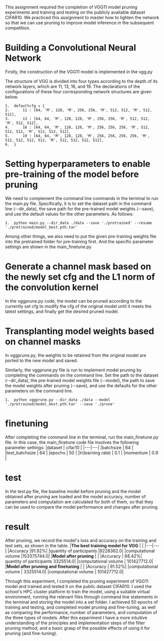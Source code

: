 This assignment required the completion of VGG11 model pruning experiments and training and testing on the publicly available dataset CIFAR10. We practiced this assignment to master how to lighten the network so that we can use pruning to improve model inference in the subsequent competition.

# Building a Convolutional Neural Network
Firstly, the construction of the VGG11 model is implemented in the vgg.py 

The structure of VGG is divided into four types according to the depth of its network layers, which are 11, 13, 16, and 19. The declarations of the configurations of these four corresponding network structures are given below.

```
1.	defaultcfg = {  
2.	    11 : [64, 'M', 128, 'M', 256, 256, 'M', 512, 512, 'M', 512, 512],  
3.	    13 : [64, 64, 'M', 128, 128, 'M', 256, 256, 'M', 512, 512, 'M', 512, 512],  
4.	    16 : [64, 64, 'M', 128, 128, 'M', 256, 256, 256, 'M', 512, 512, 512, 'M', 512, 512, 512],  
5.	    19 : [64, 64, 'M', 128, 128, 'M', 256, 256, 256, 256, 'M', 512, 512, 512, 512, 'M', 512, 512, 512, 512],  
6.	}  
```
# Setting hyperparameters to enable pre-training of the model before pruning
We need to complement the command line commands in the terminal to run the main.py file. Specifically, it is to set the dataset path in the command line (--dir_data), the save path for the pre-trained model weights (--save), and use the default values for the other parameters. As follows:
```
1.	python main.py --dir_data ./data --save './pretrained' --resume './pretrained/model_best.pth.tar'
```
Among other things, we also need to put the given pre-training weights file into the pretrained folder for pre-training first. And the specific parameter settings are shown in the main_finetune.py 
# Generate a channel mask based on the newly set cfg and the L1 norm of the convolution kernel
In the vggprune.py code, the model can be pruned according to the currently set cfg to modify the cfg of the original model until it meets the latest settings, and finally get the desired pruned model.
# Transplanting model weights based on channel masks
In vggprune.py, the weights to be retained from the original model are ported to the new model and saved.

Similarly, the vggprune,py file is run to implement model pruning by completing the commands on the command line. Set the path to the dataset (--dir_data), the pre-trained model weights file (--model), the path to save the model weights after pruning (--save), and use the defaults for the other parameters on the command line.
```
1.	python vggprune.py --dir_data ./data --model './pretrained/model_best.pth.tar' --save './prune'
```
# finetuning
After completing the command line in the terminal, run the main_finetune.py file. In this case, the main_finetune code file involves the following parameter settings:
|dataset |	cifar10 |
|---|---|
|batchsize	| 64 |
|test_batchsize	| 64 |
|epochs	| 50 |
|lr(learning rate)	| 0.1 |
|momentum	| 0.9 |

# test
In the test.py file, the baseline model before pruning and the model obtained after pruning are loaded and the model accuracy, number of parameters and computation are calculated for both of them, so that they can be used to compare the model performance and changes after pruning.

# result
After pruning, we record the model's loss and accuracy on the training and test sets, as shown in the table.
|**The best training model for VGG**	| |
|---|---|
|Accuracy	|91.92%|
|quantity of participants	|9228362.0|
|computational volume	|153375744.0|
|**Model after pruning**	| |
|Accuracy	|	68.42%|
quantity of participants	3325514.0|
|computational volume	|	101427712.0|
|**Model after pruning and finetuning** | |
|Accuracy	|		91.52%|
|computational volume	|	3325514.0|
|computational volume	|	101427712.0|

Through this experiment, I completed the pruning experiment of VGG11 model and trained and tested it on the public dataset CIFAR10. I used the school's HPC cluster platform to train the model, using a suitable virtual environment, running the relevant files through command line statements in the terminal and storing the model into a set folder. I achieved 50 epochs of training and testing, and completed model pruning and fine-tuning, as well as comparing the performance, number of parameters, and computation of the three types of models. After this experiment I have a more intuitive understanding of the principles and implementation steps of the filter pruning method, and a basic grasp of the possible effects of using it for pruning (and fine-tuning).

